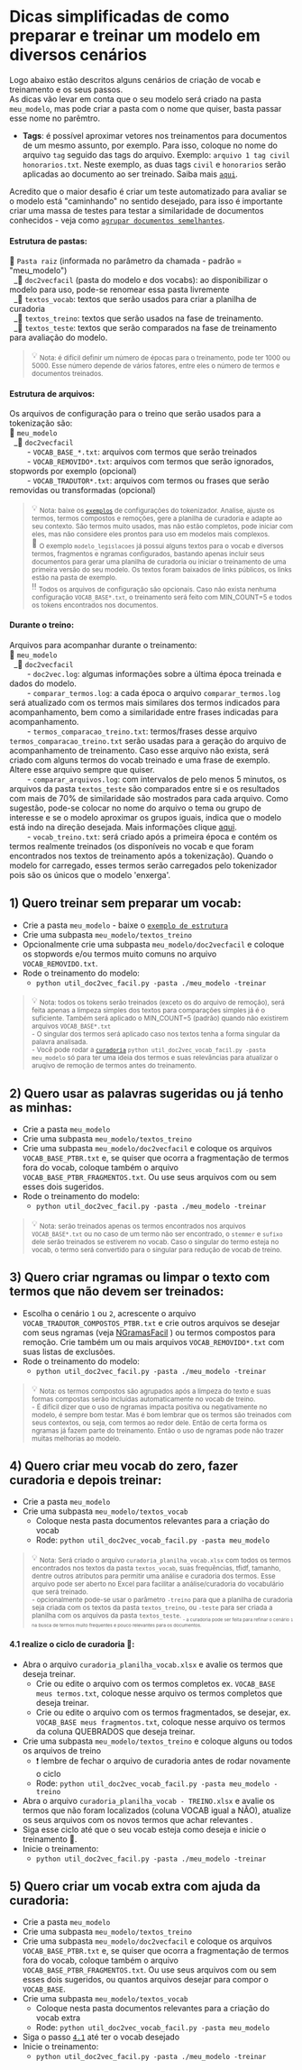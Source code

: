 # Dicas simplificadas de como preparar e treinar um modelo em diversos cenários
Logo abaixo estão descritos alguns cenários de criação de vocab e treinamento e os seus passos.<br>
As dicas vão levar em conta que o seu modelo será criado na pasta `meu_modelo`, mas pode criar a pasta com o nome que quiser, basta passar esse nome no parêmtro.
  
- <b>Tags</b>: é possível aproximar vetores nos treinamentos para documentos de um mesmo assunto, por exemplo. Para isso, coloque no nome do arquivo ` tag ` seguido das tags do arquivo. Exemplo: `arquivo 1 tag civil honorarios.txt`. Neste exemplo, as duas tags `civil` e `honorarios` serão aplicadas ao documento ao ser treinado. Saiba mais [`aqui`](https://groups.google.com/g/gensim/c/h5iftGRFF18). 

Acredito que o maior desafio é criar um teste automatizado para avaliar se o modelo está "caminhando" no sentido desejado, para isso é importante criar uma massa de testes para testar a similaridade de documentos conhecidos - veja como [`agrupar documentos semelhantes`](./docs/agrupamento.md).
  
#### Estrutura de pastas:  
:file_folder: `Pasta raiz` (informada no parâmetro da chamada - padrão = "meu_modelo")<br>
&nbsp;&nbsp;\_:file_folder: `doc2vecfacil` (pasta do modelo e dos vocabs): ao disponibilizar o modelo para uso, pode-se renomear essa pasta livremente<br>
&nbsp;&nbsp;\_:file_folder: `textos_vocab`: textos que serão usados para criar a planilha de curadoria<br>
&nbsp;&nbsp;\_:file_folder: `textos_treino`: textos que serão usados na fase de treinamento.<br>
&nbsp;&nbsp;\_:file_folder: `textos_teste`: textos que serão comparados na fase de treinamento para avaliação do modelo.<br>

> 💡 <sub>Nota: é difícil definir um número de épocas para o treinamento, pode ter 1000 ou 5000. Esse número depende de vários fatores, entre eles o número de termos e documentos treinados.</sub>

#### Estrutura de arquivos:
 Os arquivos de configuração para o treino que serão usados para a tokenização são:<br>
 :file_folder: `meu_modelo` <br>
 &nbsp;&nbsp;\_:file_folder: `doc2vecfacil`<br>
 &nbsp;&nbsp;&nbsp;&nbsp;&nbsp;&nbsp;&nbsp; - `VOCAB_BASE_*.txt`: arquivos com termos que serão treinados <br>
 &nbsp;&nbsp;&nbsp;&nbsp;&nbsp;&nbsp;&nbsp; - `VOCAB_REMOVIDO*.txt`: arquivos com termos que serão ignorados, stopwords por exemplo (opcional)<br>
 &nbsp;&nbsp;&nbsp;&nbsp;&nbsp;&nbsp;&nbsp; - `VOCAB_TRADUTOR*.txt`: arquivos com termos ou frases que serão removidas ou transformadas (opcional)<br>

> 💡 <sub>Nota: baixe os [`exemplos`](../exemplos) de configurações do tokenizador. Analise, ajuste os termos, termos compostos e remoções, gere a planilha de curadoria e adapte ao seu contexto. São termos muito usados, mas não estão completos, pode iniciar com eles, mas não considere eles prontos para uso em modelos mais complexos.</sub><br> 
> 📑 <sub> O exemplo `modelo_legislacoes` já possui alguns textos para o vocab e diversos termos, fragmentos e ngramas configurados, bastando apenas incluir seus documentos para gerar uma planilha de curadoria ou iniciar o treinamento de uma primeira versão do seu modelo. Os textos foram baixados de links públicos, os links estão na pasta de exemplo.</sub> <br>
> :bangbang: <sub>Todos os arquivos de configuração são opcionais. Caso não exista nenhuma configuração `VOCAB_BASE*.txt`, o treinamento será feito com MIN_COUNT=5 e todos os tokens encontrados nos documentos.</sub>

#### Durante o treino:
 Arquivos para acompanhar durante o treinamento:<br>
 :file_folder: `meu_modelo` <br>
 &nbsp;&nbsp;\_:file_folder: `doc2vecfacil`<br>
 &nbsp;&nbsp;&nbsp;&nbsp;&nbsp;&nbsp;&nbsp; - `doc2vec.log`: algumas informações sobre a última época treinada e dados do modelo.<br>
 &nbsp;&nbsp;&nbsp;&nbsp;&nbsp;&nbsp;&nbsp; - `comparar_termos.log`: a cada época o arquivo `comparar_termos.log` será atualizado com os termos mais similares dos termos indicados para acompanhamento, bem como a similaridade entre frases indicadas para acompanhamento.<br>
 &nbsp;&nbsp;&nbsp;&nbsp;&nbsp;&nbsp;&nbsp; - `termos_comparacao_treino.txt`: termos/frases desse arquivo `termos_comparacao_treino.txt` serão usadas para a geração do arquivo de acompanhamento de treinamento. Caso esse arquivo não exista, será criado com alguns termos do vocab treinado e uma frase de exemplo. Altere esse arquivo sempre que quiser.<br>
 &nbsp;&nbsp;&nbsp;&nbsp;&nbsp;&nbsp;&nbsp; - `comparar_arquivos.log`: com intervalos de pelo menos 5 minutos, os arquivos da pasta `textos_teste` são comparados entre si e os resultados com mais de 70% de similaridade são mostrados para cada arquivo. Como sugestão, pode-se colocar no nome do arquivo o tema ou grupo de interesse e se o modelo aproximar os grupos iguais, indica que o modelo está indo na direção desejada. Mais informações clique [aqui](../README.md#arquivos-comparados-para-acompanhar-a-evolu%C3%A7%C3%A3o-do-modelo).<br>
 &nbsp;&nbsp;&nbsp;&nbsp;&nbsp;&nbsp;&nbsp; - `vocab_treino.txt`: será criado após a primeira época e contém os termos realmente treinados (os disponíveis no vocab e que foram encontrados nos textos de treinamento após a tokenização). Quando o modelo for carregado, esses termos serão carregados pelo tokenizador pois são os únicos que o modelo 'enxerga'.

## 1) Quero treinar sem preparar um vocab: 
 - Crie a pasta `meu_modelo` - baixe o [`exemplo de estrutura`](../exemplos/modelo_cenario1.zip)
 - Crie uma subpasta `meu_modelo/textos_treino`
 - Opcionalmente crie uma subpasta `meu_modelo/doc2vecfacil` e coloque os stopwords e/ou termos muito comuns no arquivo `VOCAB_REMOVIDO.txt`. 
 - Rode o treinamento do modelo:
   - `python util_doc2vec_facil.py -pasta ./meu_modelo -treinar`
  > 💡 <sub>Nota: todos os tokens serão treinados (exceto os do arquivo de remoção), será feita apenas a limpeza simples dos textos para comparações simples já é o suficiente. Também será aplicado o MIN_COUNT=5 (padrão) quando não existirem arquivos `VOCAB_BASE*.txt`</sub><br>
  > <sub> - O singular dos termos será aplicado caso nos textos tenha a forma singular da palavra analisada.</sub><br>
  > <sub> - Você pode rodar a [`curadoria`](#4-quero-criar-meu-vocab-do-zero-fazer-curadoria-e-depois-treinar) `python util_doc2vec_vocab_facil.py -pasta meu_modelo` só para ter uma ideia dos termos e suas relevâncias para atualizar o aruqivo de remoção de termos antes do treinamento.</sub>

## 2) Quero usar as palavras sugeridas ou já tenho as minhas:
 - Crie a pasta `meu_modelo`
 - Crie uma subpasta `meu_modelo/textos_treino`
 - Crie uma subpasta `meu_modelo/doc2vecfacil` e coloque os arquivos `VOCAB_BASE_PTBR.txt` e, se quiser que ocorra a fragmentação de termos fora do vocab, coloque também o arquivo `VOCAB_BASE_PTBR_FRAGMENTOS.txt`. Ou use seus arquivos com ou sem esses dois sugeridos. 
 - Rode o treinamento do modelo:
   - `python util_doc2vec_facil.py -pasta ./meu_modelo -treinar`
 > 💡 <sub>Nota: serão treinados apenas os termos encontrados nos arquivos `VOCAB_BASE*.txt` ou no caso de um termo não ser encontrado, o `stemmer` e `sufixo` dele serão treinados se estiverem no vocab. Caso o singular do termo esteja no vocab, o termo será convertido para o singular para redução de vocab de treino.</sub>

## 3) Quero criar ngramas ou limpar o texto com termos que não devem ser treinados:
 - Escolha o cenário `1` ou `2`, acrescente o arquivo `VOCAB_TRADUTOR_COMPOSTOS_PTBR.txt` e crie outros arquivos se desejar com seus ngramas (veja [NGramasFacil](readme_ngramas.md) ) ou termos compostos para remoção. Crie também um ou mais arquivos `VOCAB_REMOVIDO*.txt` com suas listas de exclusões.
 - Rode o treinamento do modelo:
   - `python util_doc2vec_facil.py -pasta ./meu_modelo -treinar`
 > 💡 <sub>Nota: os termos compostos são agrupados após a limpeza do texto e suas formas compostas serão incluídas automaticamente no vocab de treino.</sub>  
 > <sub> - É difícil dizer que o uso de ngramas impacta positiva ou negativamente no modelo, é sempre bom testar. Mas é bom lembrar que os termos são treinados com seus contextos, ou seja, com termos ao redor dele. Então de certa forma os ngramas já fazem parte do treinamento. Então o uso de ngramas pode não trazer muitas melhorias ao modelo.</sub>  

## 4) Quero criar meu vocab do zero, fazer curadoria e depois treinar:
 - Crie a pasta `meu_modelo`
 - Crie uma subpasta `meu_modelo/textos_vocab`
   - Coloque nesta pasta documentos relevantes para a criação do vocab
   - Rode: `python util_doc2vec_vocab_facil.py -pasta meu_modelo`

 > 💡 <sub>Nota: Será criado o arquivo `curadoria_planilha_vocab.xlsx` com todos os termos encontrados nos textos da pasta `textos_vocab`, suas frequências, tfidf, tamanho, dentre outros atributos para permitir uma análise e curadoria dos termos. Esse arquivo pode ser aberto no Excel para facilitar a análise/curadoria do vocabulário que será treinado.</sub><br>
 > <sub> - opcionalmente pode-se usar o parâmetro `-treino` para que a planilha de curadoria seja criada com os textos da pasta `textos_treino`, ou `-teste` para ser criada a planilha com os arquivos da pasta `textos_teste`.<sub>
 > <sub> - a curadoria pode ser feita para refinar o cenário `1` na busca de termos muito frequentes e pouco relevantes para os documentos.<sub>

#### 4.1 realize o ciclo de curadoria :repeat::
 - Abra o arquivo `curadoria_planilha_vocab.xlsx` e avalie os termos que deseja treinar.
   - Crie ou edite o arquivo com os termos completos ex. `VOCAB_BASE meus termos.txt`, coloque nesse arquivo os termos completos que deseja treinar.
   - Crie ou edite o arquivo com os termos fragmentados, se desejar, ex. `VOCAB_BASE meus fragmentos.txt`, coloque nesse arquivo os termos da coluna QUEBRADOS que deseja treinar.
 - Crie uma subpasta `meu_modelo/textos_treino` e coloque alguns ou todos os arquivos de treino
   - ❗ lembre de fechar o arquivo de curadoria antes de rodar novamente o ciclo
   - Rode: `python util_doc2vec_vocab_facil.py -pasta meu_modelo -treino`
 - Abra o arquivo `curadoria_planilha_vocab - TREINO.xlsx` e avalie os termos que não foram localizados (coluna VOCAB igual a NÃO), atualize os seus arquivos com os novos termos que achar relevantes .
 - Siga esse ciclo até que o seu vocab esteja como deseja e inicie o treinamento :repeat:.
 - Inicie o treinamento:
    - `python util_doc2vec_facil.py -pasta ./meu_modelo -treinar`

## 5) Quero criar um vocab extra com ajuda da curadoria:
 - Crie a pasta `meu_modelo`
 - Crie uma subpasta `meu_modelo/textos_treino`
 - Crie uma subpasta `meu_modelo/doc2vecfacil` e coloque os arquivos `VOCAB_BASE_PTBR.txt` e, se quiser que ocorra a fragmentação de termos fora do vocab, coloque também o arquivo `VOCAB_BASE_PTBR_FRAGMENTOS.txt`. Ou use seus arquivos com ou sem esses dois sugeridos, ou quantos arquivos desejar para compor o `VOCAB_BASE`. 
 - Crie uma subpasta `meu_modelo/textos_vocab`
   - Coloque nesta pasta documentos relevantes para a criação do vocab extra
   - Rode: `python util_doc2vec_vocab_facil.py -pasta meu_modelo`
 - Siga o passo [`4.1`](#41-realize-o-ciclo-de-curadoria-repeat) até ter o vocab desejado
 - Inicie o treinamento:
    - `python util_doc2vec_facil.py -pasta ./meu_modelo -treinar`

